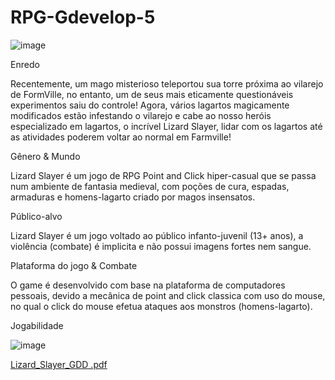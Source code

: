 # RPG-Gdevelop-5
![image](https://user-images.githubusercontent.com/84422477/200383988-f59cee3e-257e-42f6-9064-231831503219.png)

Enredo

Recentemente, um mago misterioso teleportou sua torre próxima ao vilarejo de
FormVille, no entanto, um de seus mais eticamente questionáveis
experimentos saiu do controle! Agora, vários lagartos magicamente
modificados estão infestando o vilarejo e cabe ao nosso heróis especializado
em lagartos, o incrível Lizard Slayer, lidar com os lagartos até as atividades
poderem voltar ao normal em Farmville!

Gênero & Mundo

Lizard Slayer é um jogo de RPG Point and Click hiper-casual que se passa
num ambiente de fantasia medieval, com poções de cura, espadas, armaduras
e homens-lagarto criado por magos insensatos.

Público-alvo

Lizard Slayer é um jogo voltado ao público infanto-juvenil (13+ anos), a
violência (combate) é implicita e não possui imagens fortes nem sangue.

Plataforma do jogo & Combate

O game é desenvolvido com base na plataforma de computadores pessoais,
devido a mecânica de point and click classica com uso do mouse, no qual o
click do mouse efetua ataques aos monstros (homens-lagarto).

Jogabilidade

![image](https://user-images.githubusercontent.com/84422477/200384134-e3eb7fca-4e94-4e9f-92ed-db3906cac250.png)

[Lizard_Slayer_GDD .pdf](https://github.com/zmm29/RPG-Gdevelop-5/files/9954360/Lizard_Slayer_GDD.pdf)
